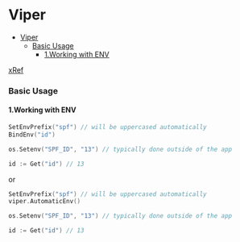 # Viper


<!-- @import "[TOC]" {cmd="toc" depthFrom=1 depthTo=6 orderedList=false} -->

<!-- code_chunk_output -->

- [Viper](#viper)
    - [Basic Usage](#basic-usage)
      - [1.Working with ENV](#1working-with-env)

<!-- /code_chunk_output -->


[xRef](https://pkg.go.dev/github.com/spf13/viper#section-readme)

### Basic Usage

#### 1.Working with ENV

```go
SetEnvPrefix("spf") // will be uppercased automatically
BindEnv("id")

os.Setenv("SPF_ID", "13") // typically done outside of the app

id := Get("id") // 13
```

or 

```go
SetEnvPrefix("spf") // will be uppercased automatically
viper.AutomaticEnv()

os.Setenv("SPF_ID", "13") // typically done outside of the app

id := Get("id") // 13
```